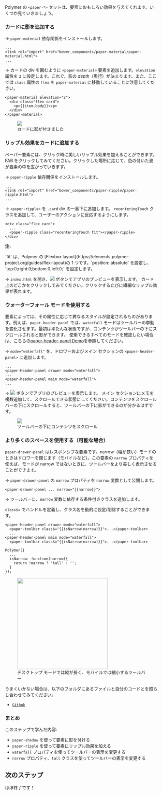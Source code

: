 ﻿<toc-element></toc-element>

Polymer の `<paper-*>` セットは、要素におもしろい効果を与えてくれます。いくつか見ていきましょう。

### カードに影を追加する


&rarr; `paper-material` 依存関係をインストールします。

    ...
    <link rel="import" href="bower_components/paper-material/paper-material.html">
    ...

&rarr; カードの div を囲むように `<paper-material>` 要素を追加します。`elevation` 属性を `2` に設定します。これで、影の *depth*（奥行）が決まります。また、ここでは `class` 属性の `flex` を `paper-material` に移動していることに注意してください。
    
    <paper-material elevation="2">
      <div class="flex card">
        <p>{{item.body}}</p>
      </div>
    </paper-material>

<figure>
  <img src="img/s8-shadow.png">
  <figcaption>カードに影が付きました</figcaption>
</figure>

### リップル効果をカードに追加する

ペーパー要素には、クリック時に美しいリップル効果を加えることができます。FAB をクリックしてみてください。クリックした場所に応じて、色の付いた波が要素の中を広がっていきます。

&rarr; `paper-ripple` 依存関係をインストールします。

    ...
    <link rel="import" href="bower_components/paper-ripple/paper-ripple.html">
    ...


&rarr; `<paper-ripple>` を `.card` div の一番下に追加します。
`recenteringTouch` クラスを追加して、ユーザーのアクションに反応するようにします。

    <div class="flex card">
      ...
      <paper-ripple class="recenteringTouch fit"></paper-ripple>
    </div>

<aside class="callout">
  <b>注:</b>

<p>`fit` は、Polymer の [Flexbox layout](https://elements.polymer-project.org/guides/flex-layout)の 1 つです。`position: absolute` を設定し、`top:0;right:0;bottom:0;left:0;` を設定します。</p>
</aside>

&rarr; `index.html` を開き、<img src="img/runbutton.png" class="icon"> ボタンでアプリのプレビューを表示します。
カード上のどこかをクリックしてみてください。クリックするたびに繊細なリップル効果が表れます。

### ウォーターフォール モードを使用する

要素によっては、その属性に応じて異なるスタイルが設定されるものがあります。例えば、`paper-header-panel` では、`waterfall` モードはツールバーの挙動を変化させます。最初は平たんな状態ですが、コンテンツがツールバーの下にスクロールされると影ができます。
使用できるすべてのモードを確認したい場合は、こちらの[paper-header-panel Demo](https://elements.polymer-project.org/elements/paper-header-panel?view=demo:demo/index.html)を参照してください。


&rarr; `mode="waterfall"` を、ドロワーおよびメイン セクションの `<paper-header-panel>` に追加します。

    ...
    <paper-header-panel drawer mode="waterfall">
    ...
    <paper-header-panel main mode="waterfall">
    ...

&rarr; <img src="img/runbutton.png" class="icon"> ボタンでアプリのプレビューを表示します。
メイン セクションにメモを複数追加して、スクロールできる状態にしてください。コンテンツをスクロールバーの下にスクロールすると、ツールバーの下に影ができるのが分かるはずです。

<figure>
  <img src="img/s8-waterfall.png">
  <figcaption>ツールバーの下にコンテンツをスクロール</figcaption>
</figure>


### より多くのスペースを使用する（可能な場合）

`paper-drawer-panel` はレスポンシブな要素です。narrow（幅が狭い）モードのときはドロワーを閉じます（モバイルなど）。この要素の `narrow` プロパティを使えば、モードが narrow ではないときに、ツールバーをより美しく表示させることができます。

&rarr; `paper-drawer-panel` の `narrow` プロパティを `narrow` 変数として公開します。

    <paper-drawer-panel ... narrow="{{narrow}}">

&rarr; ツールバーに、`narrow` 変数に依存する条件付きクラスを追加します。

`class$=` でハンドルを定義し、クラス名を動的に設定/削除することができます。

    <paper-header-panel drawer mode="waterfall">
      <paper-toolbar class$="{{isNarrow(narrow)}}">...</paper-toolbar>
      ...
    <paper-header-panel main mode="waterfall">
      <paper-toolbar class$="{{isNarrow(narrow)}}">...</paper-toolbar>

    Polymer({
      ...
      isNarrow: function(narrow){
        return !narrow ? 'tall' : '';
      }
    });

<figure>
  <img src="img/s8-tall.png" height="300px;">
  <figcaption>デスクトップ モードでは縦が長く、モバイルでは縮小するツールバー</figcaption>
</figure>

うまくいかない場合は、以下のフォルダにあるファイルと自分のコードとを照らし合わせてみてください。

-   [`Github`](https://github.com/pikotea/its-hackademic/tree/master/static/codelabs/ja/3-polymer-build-mobile/PolymerMobileCodelab/step-8)


### まとめ

このステップで学んだ内容:

- `paper-shadow` を使って要素に影を付ける
- `paper-ripple` を使って要素にリップル効果を加える
- `waterfall` プロパティを使ってツールバーの表示を変更する
- `narrow` プロパティ、`tall` クラスを使ってツールバーの表示を変更する

## 次のステップ

ほぼ終了です！
